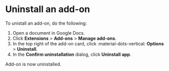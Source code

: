 # Uninstall an add-on

To unistall an add-on, do the following:

1. Open a document in Google Docs.
1. Click **Extensions** > **Add-ons** > **Manage add-ons**.
1. In the top right of the add-on card, click :material-dots-vertical: **Options** > **Uninstall**.
1. In the **Confirm uninstallation** dialog, click **Uninstall app**.

Add-on is now uninstalled.